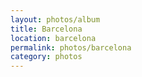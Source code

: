 ```yaml
---
layout: photos/album
title: Barcelona
location: barcelona
permalink: photos/barcelona
category: photos
---
```

